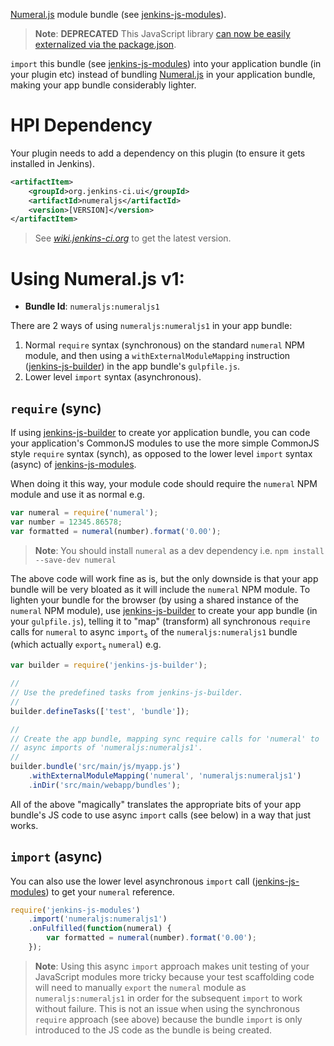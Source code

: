 [Numeral.js] module bundle (see [jenkins-js-modules]).

> __Note__: __DEPRECATED__
> This JavaScript library [can now be easily externalized via the package.json](https://github.com/jenkinsci/js-samples/blob/master/step-04-externalize-libs/HOW-IT-WORKS.md#configure-node-build-to-externalize-dependencies). 

`import` this bundle (see [jenkins-js-modules]) into your application bundle (in your plugin etc) instead of bundling
[Numeral.js] in your application bundle, making your app bundle considerably lighter.

# HPI Dependency
Your plugin needs to add a dependency on this plugin (to ensure it gets installed in Jenkins). 

```xml
<artifactItem>
    <groupId>org.jenkins-ci.ui</groupId>
    <artifactId>numeraljs</artifactId>
    <version>[VERSION]</version>
</artifactItem>
```

> See _[wiki.jenkins-ci.org](https://wiki.jenkins-ci.org/display/JENKINS/Numeral.js)_ to get the latest version.


# Using Numeral.js v1:

* __Bundle Id__: `numeraljs:numeraljs1`

There are 2 ways of using `numeraljs:numeraljs1` in your app bundle:
 
1. Normal `require` syntax (synchronous) on the standard `numeral` NPM module, and then using a `withExternalModuleMapping` instruction ([jenkins-js-builder]) in the app bundle's `gulpfile.js`.
1. Lower level `import` syntax (asynchronous).
  
## `require` (sync)
If using [jenkins-js-builder] to create yor application bundle, you can code your application's CommonJS modules to
use the more simple CommonJS style `require` syntax (synch), as opposed to the lower level `import` syntax (async)
of [jenkins-js-modules].
   
When doing it this way, your module code should require the `numeral` NPM module and use it as normal e.g.

```javascript
var numeral = require('numeral');
var number = 12345.86578;
var formatted = numeral(number).format('0.00');
```
    
> __Note__: You should install `numeral` as a dev dependency i.e. `npm install --save-dev numeral`
    
The above code will work fine as is, but the only downside is that your app bundle will be very bloated as it will
include the `numeral` NPM module. To lighten your bundle for the browser (by using a shared instance of the `numeral`
NPM module), use [jenkins-js-builder] to create your app bundle (in your `gulpfile.js`), telling it to "map" (transform) all
synchronous `require` calls for `numeral` to async `import`<sub>s</sub> of the `numeraljs:numeraljs1`
bundle (which actually `export`<sub>s</sub> `numeral`) e.g.

```javascript
var builder = require('jenkins-js-builder');

//
// Use the predefined tasks from jenkins-js-builder.
//
builder.defineTasks(['test', 'bundle']);

//
// Create the app bundle, mapping sync require calls for 'numeral' to
// async imports of 'numeraljs:numeraljs1'.
//
builder.bundle('src/main/js/myapp.js')
    .withExternalModuleMapping('numeral', 'numeraljs:numeraljs1')
    .inDir('src/main/webapp/bundles');
```
    
All of the above "magically" translates the appropriate bits of your app bundle's JS code to use async `import` calls
(see below) in a way that just works.     

## `import` (async)  
You can also use the lower level asynchronous `import` call ([jenkins-js-modules]) to get your `numeral` reference.

```javascript
require('jenkins-js-modules')
    .import('numeraljs:numeraljs1')
    .onFulfilled(function(numeral) {
        var formatted = numeral(number).format('0.00');
    });
```

> __Note__: Using this async `import` approach makes unit testing of your JavaScript modules more tricky because 
> your test scaffolding code will need to manually `export` the `numeral` module as `numeraljs:numeraljs1`
> in order for the subsequent `import` to work without failure. This is not an issue when using the synchronous `require`
> approach (see above) because the bundle `import` is only introduced to the JS code as the bundle is being created.

[Numeral.js]: http://numeraljs.com/
[jenkins-js-builder]: https://github.com/tfennelly/jenkins-js-builder
[jenkins-js-modules]: https://github.com/tfennelly/jenkins-js-modules